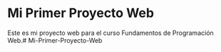 # Mi Primer Proyecto Web
Este es mi proyecto web para el curso Fundamentos de Programación Web.# Mi-Primer-Proyecto-Web
